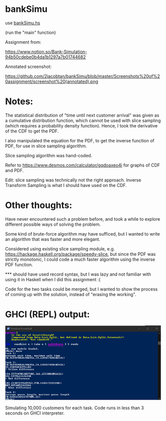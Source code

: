 # bankSimu
use [bankSimu.hs](https://github.com/2jacobtan/bankSimu/blob/master/bankSimu.hs)

(run the "main" function)

Assignment from:

https://www.notion.so/Bank-Simulation-94b50cdebe0b4da1b1297a7b01744682

Annotated screenshot:

https://github.com/2jacobtan/bankSimu/blob/master/Screenshots%20of%20assignment/screenshot%20(annotated).png

# Notes:
The statistical distribution of "time until next customer arrival" was given as a cumulative distribution function, which cannot be used with slice sampling (which requires a probability density function). Hence, I took the derivative of the CDF to get the PDF.

I also manipulated the equation for the PDF, to get the inverse function of PDF, for use in slice sampling algorithm. 

Slice sampling algorithm was hand-coded.

Refer to https://www.desmos.com/calculator/gqdoaxeo4i for graphs of CDF and PDF.

Edit: slice sampling was technically not the right approach. Inverse Transform Sampling is what I should have used on the CDF.

# Other thoughts:
Have never encountered such a problem before, and took a while to explore different possible ways of solving the problem.

Some kind of brute-force algorithm may have sufficed, but I wanted to write an algorithm that was faster and more elegant.

Considered using existing slice sampling module, e.g. https://hackage.haskell.org/package/speedy-slice, but since the PDF was strictly monotonic, I could code a much faster algorithm using the inverse PDF function.

*** should have used record syntax, but I was lazy and not familiar with using it in Haskell when I did this assignment :(

Code for the two tasks could be merged, but I wanted to show the process of coming up with the solution, instead of "erasing the working".

# GHCI (REPL) output:
![GHCI outut](https://github.com/2jacobtan/bankSimu/blob/master/Screenshots%20of%20assignment/GHCI%20(REPL)%20output.PNG)

Simulating 10,000 customers for each task. Code runs in less than 3 seconds on GHCI interpreter.

